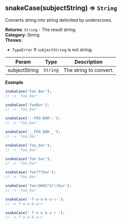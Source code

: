 <a name="snakeCase"></a>

## snakeCase(subjectString) ⇒ <code>String</code>
Converts string into string delimited by underscores.

**Returns**: <code>String</code> - The result string.  
**Category**: String  
**Throws**:

- <code>TypeError</code> If `subjectString` is not string.


| Param | Type | Description |
| --- | --- | --- |
| subjectString | <code>String</code> | The string to convert. |

**Example**  
```js
snakeCase('Foo Bar');
// -> 'foo_bar'

snakeCase('fooBar');
// -> 'foo_bar'

snakeCase('--FOO-BAR--');
// -> 'foo_bar'

snakeCase('__FOO_BAR__');
// -> 'foo_bar'

snakeCase('foo_bar');
// -> 'foo_bar'

snakeCase('foo bar');
// -> 'foo_bar'

snakeCase('foo???bar');
// -> 'foo_bar'

snakeCase('foo!@#$%^&*()bar');
// -> 'foo_bar'

snakeCase('-f-o-o-b-a-r-');
// -> f-o-o-b-a-r

snakeCase(' f o o b a r ');
// -> f-o-o-b-a-r
```
